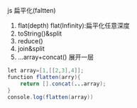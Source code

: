 js 扁平化(faltten)

1. flat(depth)
   flat(Infinity):扁平化任意深度
2. toString()&split
3. reduce()
4. join&split
5. ...array+concat()
   展开一层

```java
let array=[1,[[2,3],4]];
function flatten(arry){
	return [].concat(...array);
}
console.log(flatten(array))
```
